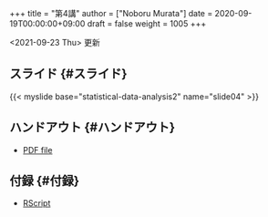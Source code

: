 +++
title = "第4講"
author = ["Noboru Murata"]
date = 2020-09-19T00:00:00+09:00
draft = false
weight = 1005
+++

<span class="timestamp-wrapper"><span class="timestamp">&lt;2021-09-23 Thu&gt; </span></span> 更新


## スライド {#スライド}

{{< myslide base="statistical-data-analysis2" name="slide04" >}}


## ハンドアウト {#ハンドアウト}

-   [PDF file](https://noboru-murata.github.io/statistical-data-analysis2/pdfs/slide04.pdf)


## 付録 {#付録}

-   [RScript](https://noboru-murata.github.io/statistical-data-analysis2/code/slide04.R)